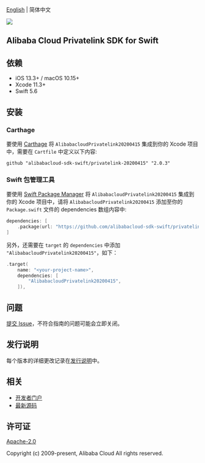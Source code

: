 [English](README.md) | 简体中文

![](https://aliyunsdk-pages.alicdn.com/icons/AlibabaCloud.svg)

## Alibaba Cloud Privatelink SDK for Swift

## 依赖

- iOS 13.3+ / macOS 10.15+
- Xcode 11.3+
- Swift 5.6

## 安装

### Carthage

要使用 [Carthage](https://github.com/Carthage/Carthage) 将 `AlibabacloudPrivatelink20200415` 集成到你的 Xcode 项目中，需要在 `Cartfile` 中定义以下内容:

```ogdl
github "alibabacloud-sdk-swift/privatelink-20200415" "2.0.3"
```

### Swift 包管理工具

要使用 [Swift Package Manager](https://swift.org/package-manager/) 将 `AlibabacloudPrivatelink20200415` 集成到你的 Xcode 项目中，请将 `AlibabacloudPrivatelink20200415` 添加至你的 `Package.swift` 文件的 dependencies 数组内容中:

```swift
dependencies: [
    .package(url: "https://github.com/alibabacloud-sdk-swift/privatelink-20200415.git", from: "2.0.3")
]
```

另外，还需要在 `target` 的 `dependencies` 中添加 `"AlibabacloudPrivatelink20200415"`，如下：

```swift
.target(
    name: "<your-project-name>",
    dependencies: [
        "AlibabacloudPrivatelink20200415",
    ]),
```

## 问题

[提交 Issue](https://github.com/alibabacloud-sdk-swift/privatelink-20200415/issues/new)，不符合指南的问题可能会立即关闭。

## 发行说明

每个版本的详细更改记录在[发行说明](./ChangeLog.txt)中。

## 相关

* [开发者门户](https://next.api.aliyun.com/home)
* [最新源码](https://github.com/alibabacloud-sdk-swift/privatelink-20200415)

## 许可证

[Apache-2.0](http://www.apache.org/licenses/LICENSE-2.0)

Copyright (c) 2009-present, Alibaba Cloud All rights reserved.
